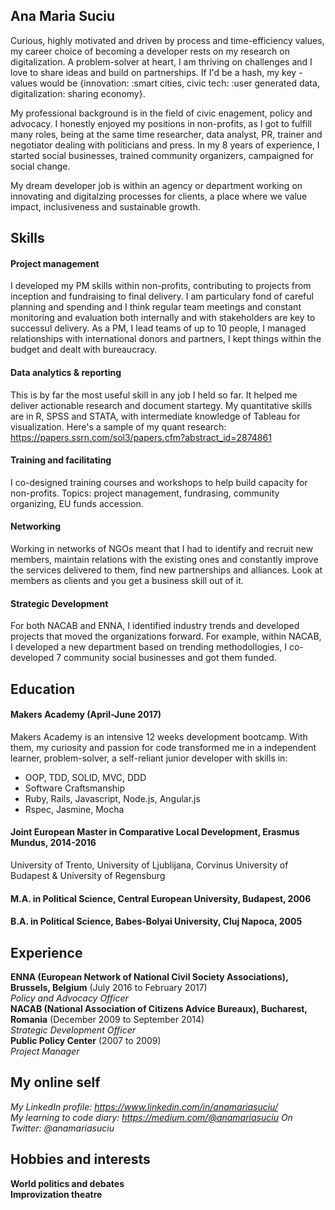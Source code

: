 ## Ana Maria Suciu
Curious, highly motivated and driven by process and time-efficiency values, my career choice of becoming a developer rests on my research on digitalization. A problem-solver at heart, I am thriving on challenges and I love to share ideas and build on partnerships.
If I'd be a hash, my key - values would be {innovation: :smart cities, civic tech: :user generated data, digitalization: sharing economy}. 

My professional background is in the field of civic enagement, policy and advocacy. I honestly enjoyed my positions in non-profits, as I got to fulfill many roles, being at the same time researcher, data analyst, PR,  trainer and negotiator dealing with politicians and press. In my 8 years of experience, I started social businesses, trained community organizers, campaigned for social change. 

My dream developer job is within an agency or department working on innovating and digitalzing processes for clients, a place where we value impact, inclusiveness and sustainable growth.

## Skills

#### Project management
I developed my PM skills within non-profits, contributing to projects from inception and fundraising to final delivery. I am particulary fond of careful planning and spending and I think regular team meetings and constant monitoring and evaluation both internally and with stakeholders are key to successul delivery. As a PM, I lead teams of up to 10 people, I managed relationships with international donors and partners, I kept things within the budget and dealt with bureaucracy. 

#### Data analytics & reporting
This is by far the most useful skill in any job I held so far. It helped me deliver actionable research and document startegy.
My quantitative skills are in R, SPSS and STATA, with intermediate knowledge of Tableau for visualization.
Here's a sample of my quant research: https://papers.ssrn.com/sol3/papers.cfm?abstract_id=2874861

#### Training and facilitating
I co-designed training courses and workshops to help build capacity for non-profits. Topics: project management, fundrasing, community organizing, EU funds accession. 

#### Networking
Working in networks of NGOs meant that I had to identify and recruit new members, maintain relations with the existing ones and constantly improve the services delivered to them, find new partnerships and alliances. Look at members as clients and you get a business skill out of it.   

#### Strategic Development
For both NACAB and ENNA, I identified industry trends and developed projects that moved the organizations forward. For example, within NACAB, I developed a new department based on trending methodollogies, I co-developed 7 community social businesses and got them funded. 

## Education

#### Makers Academy (April-June 2017)
Makers Academy is an intensive 12 weeks development bootcamp. With them, my curiosity and passion for code transformed me in a independent learner, problem-solver, a self-reliant junior developer with skills in:
- OOP, TDD, SOLID, MVC, DDD
- Software Craftsmanship
- Ruby, Rails, Javascript, Node.js, Angular.js
- Rspec, Jasmine, Mocha

#### Joint European Master in Comparative Local Development, Erasmus Mundus, 2014-2016 
University of Trento, University of Ljublijana, Corvinus University of Budapest & University of Regensburg 
#### M.A. in Political Science, Central European University, Budapest, 2006
#### B.A. in Political Science, Babes-Bolyai University, Cluj Napoca,  2005

## Experience

**ENNA (European Network of National Civil Society Associations), Brussels, Belgium** (July 2016 to February 2017)    
*Policy and Advocacy Officer*  
**NACAB (National Association of Citizens Advice Bureaux), Bucharest, Romania** (December 2009 to September 2014)   
*Strategic Development Officer*   
**Public Policy Center** (2007 to 2009)     
*Project Manager*  

## My online self
*My LinkedIn profile: https://www.linkedin.com/in/anamariasuciu/*  
*My learning to code diary: https://medium.com/@anamariasuciu*
*On Twitter: @anamariasuciu*

## Hobbies and interests
 **World politics and debates**  
 **Improvization theatre**   

